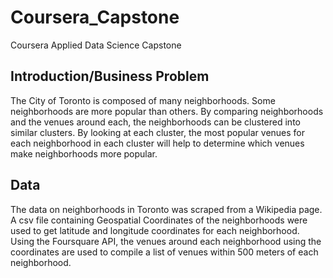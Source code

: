 # Coursera_Capstone
Coursera Applied Data Science Capstone

## Introduction/Business Problem
The City of Toronto is composed of many neighborhoods. Some neighborhoods are more popular than others. By comparing neighborhoods and the venues around each, the neighborhoods
can be clustered into similar clusters. By looking at each cluster, the most popular venues for each neighborhood in each cluster will help to determine which venues make neighborhoods
more popular.


## Data
The data on neighborhoods in Toronto was scraped from a Wikipedia page. A csv file containing Geospatial Coordinates of the neighborhoods were used to get latitude and longitude
coordinates for each neighborhood. Using the Foursquare API, the venues around each neighborhood using the coordinates are used to compile a list of venues within 500
meters of each neighborhood.
